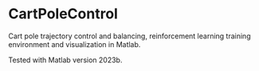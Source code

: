 # CartPoleControl
Cart pole trajectory control and balancing, reinforcement learning training environment and visualization in Matlab.

Tested with Matlab version 2023b.
